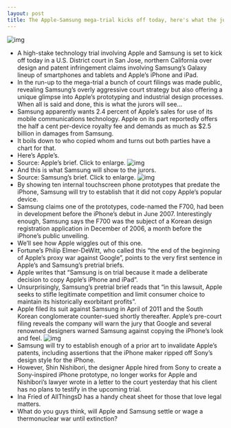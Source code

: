 ```yaml
---
layout: post
title: The Apple-Samsung mega-trial kicks off today, here's what the jury will see
---
```

![img](http://media.idownloadblog.com/wp-content/uploads/2011/08/galaxy-tab-10-1-vs-ipad-2-2-e1313507692994.jpeg)
* A high-stake technology trial involving Apple and Samsung is set to kick off today in a U.S. District court in San Jose, northern California over design and patent infringement claims involving Samsung’s Galaxy lineup of smartphones and tablets and Apple’s iPhone and iPad.
* In the run-up to the mega-trial a bunch of court filings was made public, revealing Samsung’s overly aggressive court strategy but also offering a unique glimpse into Apple’s prototyping and industrial design processes. When all is said and done, this is what the jurors will see…
* Samsung apparently wants 2.4 percent of Apple’s sales for use of its mobile communications technology. Apple on its part reportedly offers the half a cent per-device royalty fee and demands as much as $2.5 billion in damages from Samsung.
* It boils down to who copied whom and turns out both parties have a chart for that.
* Here’s Apple’s.
* Source: Apple’s brief. Click to enlarge.
![img](http://media.idownloadblog.com/wp-content/uploads/2012/07/Apple-vs-Samsung-Apple-before-and-after-iPhone.jpg)
* And this is what Samsung will show to the jurors.
* Source: Samsung’s brief. Click to enlarge.
![img](http://media.idownloadblog.com/wp-content/uploads/2012/07/Apple-vs-Samsung-Samsung-before-and-after-iPhone.jpg)
* By showing ten internal touchscreen phone prototypes that predate the iPhone, Samsung will try to establish that it did not copy Apple’s popular device.
* Samsung claims one of the prototypes, code-named the F700, had been in development before the iPhone’s debut in June 2007. Interestingly enough, Samsung says the F700 was the subject of a Korean design registration application in December of 2006, a month before the iPhone’s public unveiling.
* We’ll see how Apple wiggles out of this one.
* Fortune’s Philip Elmer-DeWitt, who called this “the end of the beginning of Apple’s proxy war against Google”, points to the very first sentence in Apple’s and Samsung’s pretrial briefs.
* Apple writes that “Samsung is on trial because it made a deliberate decision to copy Apple’s iPhone and iPad”.
* Unsurprisingly, Samsung’s pretrial brief reads that “in this lawsuit, Apple seeks to stifle legitimate competition and limit consumer choice to maintain its historically exorbitant profits”.
* Apple filed its suit against Samsung in April of 2011 and the South Korean conglomerate counter-sued shortly thereafter. Apple’s pre-court filing reveals the company will warn the jury that Google and several renowned designers warned Samsung against copying the iPhone’s look and feel.
![img](http://media.idownloadblog.com/wp-content/uploads/2012/07/Sony-inspired-iPhone-mockup-AllThingsD.jpg)
* Samsung will try to establish enough of a prior art to invalidate Apple’s patents, including assertions that the iPhone maker ripped off Sony’s design style for the iPhone.
* However, Shin Nishibori, the designer Apple hired from Sony to create a Sony-inspired iPhone prototype, no longer works for Apple and Nishibori’s lawyer wrote in a letter to the court yesterday that his client has no plans to testify in the upcoming trial.
* Ina Fried of AllThingsD has a handy cheat sheet for those that love legal matters.
* What do you guys think, will Apple and Samsung settle or wage a thermonuclear war until extinction?

